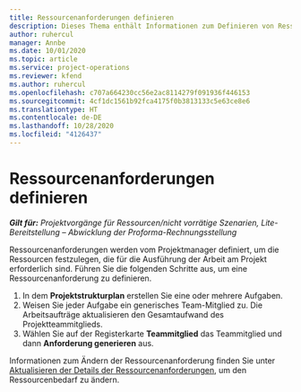```yaml
---
title: Ressourcenanforderungen definieren
description: Dieses Thema enthält Informationen zum Definieren von Ressourcenanforderungsinformationen.
author: ruhercul
manager: Annbe
ms.date: 10/01/2020
ms.topic: article
ms.service: project-operations
ms.reviewer: kfend
ms.author: ruhercul
ms.openlocfilehash: c707a664230cc56e2ac8114279f091936f446153
ms.sourcegitcommit: 4cf1dc1561b92fca4175f0b3813133c5e63ce8e6
ms.translationtype: HT
ms.contentlocale: de-DE
ms.lasthandoff: 10/28/2020
ms.locfileid: "4126437"
---
```

# <a name="define-resource-requirements"></a>Ressourcenanforderungen definieren

_**Gilt für:** Projektvorgänge für Ressourcen/nicht vorrätige Szenarien, Lite-Bereitstellung – Abwicklung der Proforma-Rechnungsstellung_

Ressourcenanforderungen werden vom Projektmanager definiert, um die Ressourcen festzulegen, die für die Ausführung der Arbeit am Projekt erforderlich sind. Führen Sie die folgenden Schritte aus, um eine Ressourcenanforderung zu definieren.

1.  In dem **Projektstrukturplan** erstellen Sie eine oder mehrere Aufgaben.
2.  Weisen Sie jeder Aufgabe ein generisches Team-Mitglied zu. Die Arbeitsaufträge aktualisieren den Gesamtaufwand des Projektteammitglieds.
3.  Wählen Sie auf der Registerkarte **Teammitglied** das Teammitglied und dann **Anforderung generieren** aus.

Informationen zum Ändern der Ressourcenanforderung finden Sie unter [Aktualisieren der Details der Ressourcenanforderungen](define-resource-requirements.md), um den Ressourcenbedarf zu ändern.